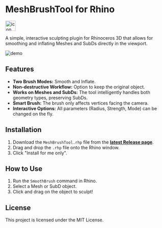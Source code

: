 # MeshBrushTool for Rhino
<img width="32" height="32" alt="icon" src="https://github.com/user-attachments/assets/59637462-b743-42d4-b0ef-f7ef247d5c99" />

A simple, interactive sculpting plugin for Rhinoceros 3D that allows for smoothing and inflating Meshes and SubDs directly in the viewport.

![demo](https://github.com/user-attachments/assets/a7c09688-e155-422c-a06c-76df63e83925)


## Features
- **Two Brush Modes:** Smooth and Inflate.
- **Non-destructive Workflow:** Option to keep the original object.
- **Works on Meshes and SubDs:** The tool intelligently handles both geometry types, preserving SubDs.
- **Smart Brush:** The brush only affects vertices facing the camera.
- **Interactive Options:** All parameters (Radius, Strength, Mode) can be changed on the fly.

## Installation
1. Download the `MeshBrushTool.rhp` file from the [**latest Release page**](https://github.com/TuNombreDeUsuario/MeshBrushTool-Rhino/releases).
2. Drag and drop the `.rhp` file onto the Rhino window.
3. Click "Install for me only".

## How to Use
1. Run the `SmoothBrush` command in Rhino.
2. Select a Mesh or SubD object.
3. Click and drag on the object to sculpt!

## License
This project is licensed under the MIT License.
